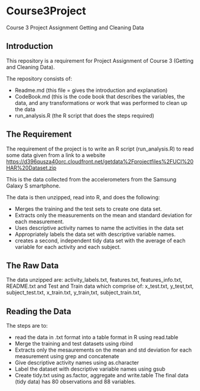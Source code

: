 # Course3Project
Course 3 Project Assignment
Getting and Cleaning Data

## Introduction
This repository is a requirement for Project Assignment of Course 3 (Getting and Cleaning Data).

The repository consists of:
- Readme.md (this file = gives the introduction and explanation)
- CodeBook.md (this is the code book that describes the variables, the data, and any transformations or work that was performed to clean up the data 
- run_analysis.R  (the R script that does the steps required)

## The Requirement
The requirement of the project is to write an R script (run_analysis.R) to read some data given from a link to a website 
   https://d396qusza40orc.cloudfront.net/getdata%2Fprojectfiles%2FUCI%20HAR%20Dataset.zip

This is the data collected from the accelerometers from the Samsung Galaxy S smartphone.

The data is then unzipped, read into R, and does the following:
- Merges the training and the test sets to create one data set.
- Extracts only the measurements on the mean and standard deviation for each measurement. 
- Uses descriptive activity names to name the activities in the data set
- Appropriately labels the data set with descriptive variable names. 
- creates a second, independent tidy data set with the average of each variable for each activity and each subject.

## The Raw Data
The data unzipped are: activity_labels.txt, features.txt, features_info.txt, README.txt and Test and Train data which comprise of: 
  x_test.txt, y_test,txt, subject_test.txt,
  x_train.txt, y_train,txt, subject_train.txt,

## Reading the Data
The steps are to:
-	read the data in .txt format into a table format in R using read.table
-	Merge the  training and test datasets using rbind
-	Extracts only the mesaurements on the mean and std deviation for each measurement using grep and concatenate
-	Give descriptive activity names using as.character
-	Label the dataset with descriptive variable names using gsub
-	Create tidy.txt using as.factor, aggregate and write.table
The final data (tidy data)  has 80 observations  and 88 variables.




